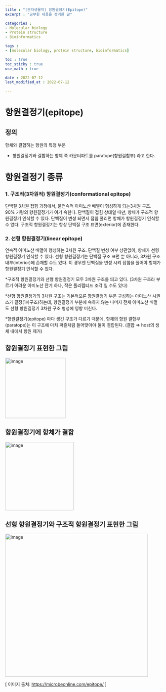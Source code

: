 ```yaml
---
title : "[분자생물학] 항원결정기(Epitope)"
excerpt : "공부한 내용을 정리한 글"

categories : 
- Molecular biology
- Protein structure
- Bioinformatics

tags : 
- [molecular biology, protein structure, bioinformatics]

toc : true 
toc_sticky : true 
use_math : true

date : 2022-07-12
last_modified_at : 2022-07-12

---
```


# 항원결정기(epitope)
## 정의

항체와 결합하는 항원의 특정 부분
-	항원결정기와 결합하는 항체 쪽 카운터파트를 paratope(항원결합부) 라고 한다. 

# 항원결정기 종류 
### 1. 구조적(3차원적) 항원결정기(conformational epitope)

단백질 3차원 접힘 과정에서, 불연속적 아미노산 배열이 형성하게 되는3차원 구조. 90% 가량의 항원결정기가 여기 속한다. 단백질이 접힘 상태일 때만, 항체가 구조적 항원결정기 인식할 수 있다. 단백질이 변성 되면서 접힘 풀리면 항체가 항원결정기 인식할 수 없다. 구조적 항원결정기는 항상 단백질 구조 표면(exterior)에 존재한다. 
### 2. 선형 항원결정기(linear epitope)

연속적 아미노산 배열이 형성하는 3차원 구조. 단백질 변성 여부 상관없이, 항체가 선형 항원결정기 인식할 수 있다. 선형 항원결정기는 단백질 구조 표면 뿐 아니라, 3차원 구조 내부(interior)에 존재할 수도 있다. 이 경우엔 단백질을 변성 시켜 접힘을 풀어야 항체가 항원결정기 인식할 수 있다.  

*구조적 항원결정기와 선형 항원결정기 모두 3차원 구조를 띄고 있다. (3차원 구조라 부르기 어려운 아미노산 잔기 하나, 작은 폴리펩티드 조각 일 수도 있다)

*선형 항원결정기의 3차원 구조는 기본적으론 항원결정기 부분 구성하는 아미노산 시퀀스가 결정(1차구조)하는데, 항원결정기 부분에 속하지 않는 나머지 전체 아미노산 배열도 선형 항원결정기 3차원 구조 형성에 영향 미친다. 

*항원결정기(epitope) 마다 생긴 구조가 다르기 때문에, 항체의 항원 결합부(paratope)는 이 구조에 마치 퍼즐처럼 들어맞아야 둘이 결합된다. (결합 $\Rightarrow$ host의 생체 내에서 항원 제거)

## 항원결정기 표현한 그림

<img width="195" alt="image" src="https://user-images.githubusercontent.com/83487073/178468879-d426b52a-57fd-4a63-a1b4-e53fe2071907.png">

## 항원결정기에 항체가 결합 
<img width="221" alt="image" src="https://user-images.githubusercontent.com/83487073/178468973-e968d17c-8fa0-4f6d-ac4a-16954083ef30.png">

## 선형 항원결정기와 구조적 항원결정기 표현한 그림

<img width="462" alt="image" src="https://user-images.githubusercontent.com/83487073/178469073-613e124b-0f3b-47eb-a128-89d24ed07e01.png">

[ 이미지 출처: https://microbeonline.com/epitope/ ]



